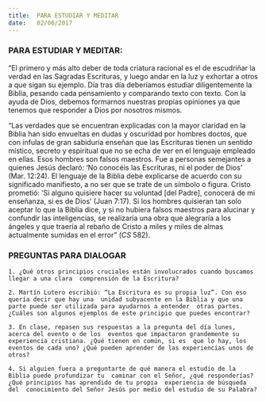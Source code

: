 ```yaml
---
title:  PARA ESTUDIAR Y MEDITAR
date:   02/06/2017
---
```


### PARA ESTUDIAR Y MEDITAR:

“El primero y más alto deber de toda criatura racional es el de escudriñar la verdad en las  Sagradas Escrituras, y luego andar en la luz y exhortar a otros a que sigan su ejemplo. Día tras  día deberíamos estudiar diligentemente la Biblia, pesando cada pensamiento y comparando  texto con texto. Con la ayuda de Dios, debemos formarnos nuestras propias opiniones ya que  tenemos que responder a Dios por nosotros mismos. 

“Las verdades que se encuentran explicadas con la mayor claridad en la Biblia han sido  envueltas en dudas y oscuridad por hombres doctos, que con ínfulas de gran sabiduría  enseñan que las Escrituras tienen un sentido místico, secreto y espiritual que no se echa de ver  en el lenguaje empleado en ellas. Esos hombres son falsos maestros. Fue a personas  semejantes a quienes Jesús declaró: ‘No conocéis las Escrituras, ni el poder de Dios’ (Mar.  12:24). El lenguaje de la Biblia debe explicarse de acuerdo con su significado manifiesto, a no  ser que se trate de un símbolo o figura. Cristo prometió: ‘Si alguno quisiere hacer su voluntad [del Padre], conocerá de mi enseñanza, si es de Dios’ (Juan 7:17). Si los hombres quisieran tan  solo aceptar lo que la Biblia dice, y si no hubiera falsos maestros para alucinar y confundir las  inteligencias, se realizaría una obra que alegraría a los ángeles y que traería al rebaño de  Cristo a miles y miles de almas actualmente sumidas en el error” (*CS* 582). 

### PREGUNTAS PARA DIALOGAR

`1. ¿Qué otros principios cruciales están involucrados cuando buscamos llegar a una clara  comprensión de la Escritura?`

`2. Martín Lutero escribió: “La Escritura es su propia luz”. Con eso quería decir que hay una  unidad subyacente en la Biblia y que una parte puede ser utilizada para ayudarnos a entender  otras partes. ¿Cuáles son algunos ejemplos de este principio que puedes encontrar?`
 
`3. En clase, repasen sus respuestas a la pregunta del día lunes, acerca del evento o de los  eventos que impactaron grandemente su experiencia cristiana. ¿Qué tienen en común, si es  que lo hay, los eventos de cada uno? ¿Qué pueden aprender de las experiencias unos de otros?`
 
`4. Si alguien fuera a preguntarte de qué manera el estudio de la Biblia puede profundizar tu  caminar con el Señor, ¿qué responderías? ¿Qué principios has aprendido de tu propia  experiencia de búsqueda del  conocimiento del Señor Jesús por medio del estudio de su Palabra?`